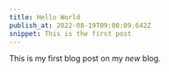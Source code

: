 ```yaml
---
title: Hello World
publish_at: 2022-08-19T09:00:09.642Z
snippet: This is the first post
---
```


This is my first blog post on my _new_ blog.
